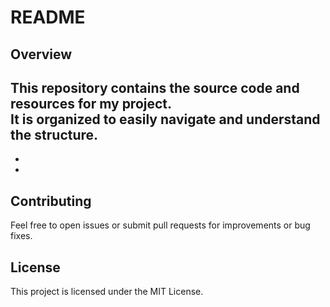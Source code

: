 # README

## Overview

This repository contains the source code and resources for my project.  
It is organized to easily navigate and understand the structure.
-
-
-
## Contributing

Feel free to open issues or submit pull requests for improvements or bug fixes.

## License

This project is licensed under the MIT License.
